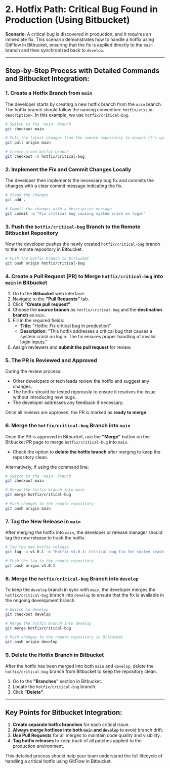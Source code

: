
# 2. Hotfix Path: Critical Bug Found in Production (Using Bitbucket)

**Scenario**: A critical bug is discovered in production, and it requires an immediate fix. This scenario demonstrates how to handle a hotfix using GitFlow in Bitbucket, ensuring that the fix is applied directly to the `main` branch and then synchronized back to `develop`.

---

## Step-by-Step Process with Detailed Commands and Bitbucket Integration:

### 1. Create a Hotfix Branch from `main`
The developer starts by creating a new hotfix branch from the `main` branch. The hotfix branch should follow the naming convention: `hotfix/<issue-description>`. In this example, we use `hotfix/critical-bug`.

```bash
# Switch to the 'main' branch
git checkout main

# Pull the latest changes from the remote repository to ensure it's up-to-date
git pull origin main

# Create a new hotfix branch
git checkout -b hotfix/critical-bug
```

### 2. Implement the Fix and Commit Changes Locally
The developer then implements the necessary bug fix and commits the changes with a clear commit message indicating the fix.

```bash
# Stage the changes
git add .

# Commit the changes with a descriptive message
git commit -m "Fix critical bug causing system crash on login"
```

### 3. Push the `hotfix/critical-bug` Branch to the Remote Bitbucket Repository
Now the developer pushes the newly created `hotfix/critical-bug` branch to the remote repository in Bitbucket.

```bash
# Push the hotfix branch to Bitbucket
git push origin hotfix/critical-bug
```

### 4. Create a Pull Request (PR) to Merge `hotfix/critical-bug` into `main` in Bitbucket
1. Go to the **Bitbucket** web interface.
2. Navigate to the **"Pull Requests"** tab.
3. Click **"Create pull request"**.
4. Choose the **source branch** as `hotfix/critical-bug` and the **destination branch** as `main`.
5. Fill in the required fields:
   - **Title**: "Hotfix: Fix critical bug in production"
   - **Description**: "This hotfix addresses a critical bug that causes a system crash on login. The fix ensures proper handling of invalid login inputs."
6. Assign reviewers and **submit the pull request** for review.

### 5. The PR is Reviewed and Approved
During the review process:
- Other developers or tech leads review the hotfix and suggest any changes.
- The hotfix should be tested rigorously to ensure it resolves the issue without introducing new bugs.
- The developer addresses any feedback if necessary.

Once all reviews are approved, the PR is marked as **ready to merge**.

### 6. Merge the `hotfix/critical-bug` Branch into `main`
Once the PR is approved in Bitbucket, use the **"Merge"** button on the Bitbucket PR page to merge `hotfix/critical-bug` into `main`.

- Check the option to **delete the hotfix branch** after merging to keep the repository clean.

Alternatively, if using the command line:

```bash
# Switch to the 'main' branch
git checkout main

# Merge the hotfix branch into main
git merge hotfix/critical-bug

# Push changes to the remote repository
git push origin main
```

### 7. Tag the New Release in `main`
After merging the hotfix into `main`, the developer or release manager should tag the new release to track the hotfix.

```bash
# Tag the new hotfix release
git tag -a v1.0.1 -m "Hotfix v1.0.1: Critical bug fix for system crash on login"

# Push the tag to the remote repository
git push origin v1.0.1
```

### 8. Merge the `hotfix/critical-bug` Branch into `develop`
To keep the `develop` branch in sync with `main`, the developer merges the `hotfix/critical-bug` branch into `develop` to ensure that the fix is available in the ongoing development branch.

```bash
# Switch to develop
git checkout develop

# Merge the hotfix branch into develop
git merge hotfix/critical-bug

# Push changes to the remote repository in Bitbucket
git push origin develop
```

### 9. Delete the Hotfix Branch in Bitbucket
After the hotfix has been merged into both `main` and `develop`, delete the `hotfix/critical-bug` branch from Bitbucket to keep the repository clean.

1. Go to the **"Branches"** section in Bitbucket.
2. Locate the `hotfix/critical-bug` branch.
3. Click **"Delete"**.

---

## Key Points for Bitbucket Integration:
1. **Create separate hotfix branches** for each critical issue.
2. **Always merge hotfixes into both `main` and `develop`** to avoid branch drift.
3. **Use Pull Requests** for all merges to maintain code quality and visibility.
4. **Tag hotfix releases** to keep track of all patches applied to the production environment.

This detailed process should help your team understand the full lifecycle of handling a critical hotfix using GitFlow in Bitbucket.
